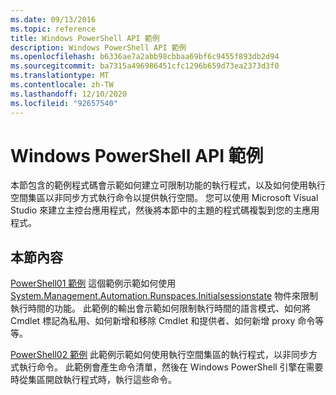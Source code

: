 ```yaml
---
ms.date: 09/13/2016
ms.topic: reference
title: Windows PowerShell API 範例
description: Windows PowerShell API 範例
ms.openlocfilehash: b6336ae7a2abb98cbbaa69bf6c9455f893db2d94
ms.sourcegitcommit: ba7315a496986451cfc1296b659d73ea2373d3f0
ms.translationtype: MT
ms.contentlocale: zh-TW
ms.lasthandoff: 12/10/2020
ms.locfileid: "92657540"
---
```

# <a name="windows-powershell-api-samples"></a>Windows PowerShell API 範例

本節包含的範例程式碼會示範如何建立可限制功能的執行程式，以及如何使用執行空間集區以非同步方式執行命令以提供執行空間。 您可以使用 Microsoft Visual Studio 來建立主控台應用程式，然後將本節中的主題的程式碼複製到您的主應用程式。

## <a name="in-this-section"></a>本節內容

[PowerShell01 範例](./windows-powershell01-sample.md) 這個範例示範如何使用 [System.Management.Automation.Runspaces.Initialsessionstate](/dotnet/api/System.Management.Automation.Runspaces.InitialSessionState) 物件來限制執行時間的功能。 此範例的輸出會示範如何限制執行時間的語言模式、如何將 Cmdlet 標記為私用、如何新增和移除 Cmdlet 和提供者、如何新增 proxy 命令等等。

[PowerShell02 範例](./windows-powershell02-sample.md) 此範例示範如何使用執行空間集區的執行程式，以非同步方式執行命令。 此範例會產生命令清單，然後在 Windows PowerShell 引擎在需要時從集區開啟執行程式時，執行這些命令。
